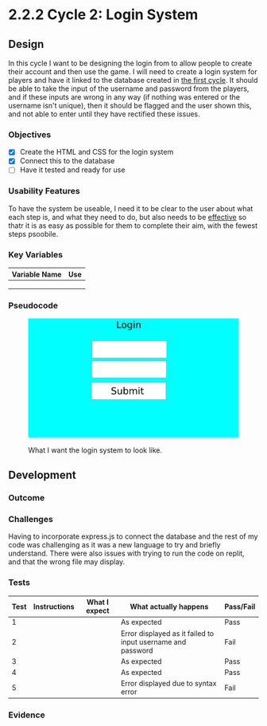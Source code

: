 # 2.2.2 Cycle 2: Login System

## Design

&#x20;In this cycle I want to be designing the login from to allow people to create their account and then use the game. I will need to create a login system for players and have it linked to the database created in [the first cycle](cycle-1.md). It should be able to take the input of the username and password from the players, and if these inputs are wrong in any way (if nothing was entered or the username isn't unique), then it should be flagged and the user shown this, and not able to enter until they have rectified these issues.

### Objectives

* [x] Create the HTML and CSS for the login system
* [x] Connect this to the database
* [ ] Have it tested and ready for use

### Usability Features

To have the system be useable, I need it to be clear to the user about what each step is, and what they need to do, but also needs to be [effective](systems-diagram.md#effective) so thatr it is as easy as possible for them to complete their aim, with the fewest steps psoobile.

### Key Variables

| Variable Name | Use |
| ------------- | --- |
|               |     |
|               |     |
|               |     |

### Pseudocode

<figure><img src="../.gitbook/assets/Better login system mock.png" alt=""><figcaption><p>What I want the login system to look like.</p></figcaption></figure>

## Development

### Outcome



### Challenges

Having to incorporate express.js to connect the database and the rest of my code was challenging as it was a new language to try and briefly understand. There were also issues with trying to run the code on replit, and that the wrong file may display.

### Tests

| Test | Instructions | What I expect | What actually happens                                       | Pass/Fail |
| ---- | ------------ | ------------- | ----------------------------------------------------------- | --------- |
| 1    |              |               | As expected                                                 | Pass      |
| 2    |              |               | Error displayed as it failed to input username and password | Fail      |
| 3    |              |               | As expected                                                 | Pass      |
| 4    |              |               | As expected                                                 | Pass      |
| 5    |              |               | Error displayed due to syntax error                         | Fail      |

### Evidence
